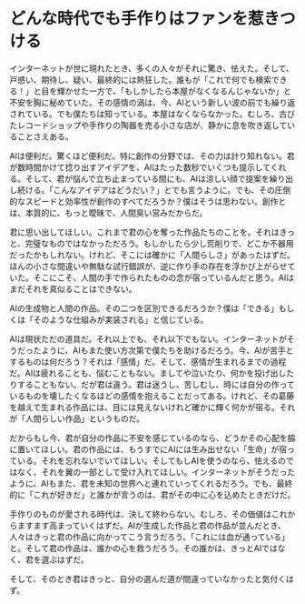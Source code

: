 # どんな時代でも手作りはファンを惹きつける

インターネットが世に現れたとき、多くの人々がそれに驚き、怯えた。そして、戸惑い、期待し、疑い、最終的には熱狂した。誰もが「これで何でも検索できる！」と目を輝かせた一方で、「もしかしたら本屋がなくなるんじゃないか」と不安を胸に秘めていた。その感情の渦は、今、AIという新しい波の前でも繰り返されている。でも僕たちは知っている。本屋はなくならなかった。むしろ、古びたレコードショップや手作りの陶器を売る小さな店が、静かに息を吹き返していることさえある。

AIは便利だ。驚くほど便利だ。特に創作の分野では、その力は計り知れない。君が数時間かけて捻り出すアイデアを、AIはたった数秒でいくつも提示してくれる。そして、君が悩んで立ち止まっている間にも、AIは涼しい顔で提案を繰り出し続ける。「こんなアイデアはどうだい？」とでも言うように。でも、その圧倒的なスピードと効率性が創作のすべてだろうか？僕はそうは思わない。創作とは、本質的に、もっと曖昧で、人間臭い営みだからだ。

君に思い出してほしい。これまで君の心を奪った作品たちのことを。それはきっと、完璧なものではなかっただろう。もしかしたら少し荒削りで、どこか不器用だったかもしれない。けれど、そこには確かに「人間らしさ」があったはずだ。ほんの小さな間違いや無駄な試行錯誤が、逆に作り手の存在を浮かび上がらせていた。そこにこそ、人間の手で作られたものの念が宿っているんだと思う。AIはまだそれを真似ることはできない。

AIの生成物と人間の作品。その二つを区別できるだろうか？僕は「できる」もしくは「そのような仕組みが実装される」と信じている。

AIは現状ただの道具だ。それ以上でも、それ以下でもない。インターネットがそうだったように、AIもまた使い方次第で僕たちを助けるだろう。今、AIが苦手とするものは何だろう？それは「感情」だ。そして、感情が生まれるまでの過程だ。AIは疲れることも、悩むこともない。ましてや泣いたり、何かを投げ出したりすることもない。だが君は違う。君は迷うし、苦しむし、時には自分の作っているものを壊したくなるほどの感情を抱えることだってある。けれど、その葛藤を越えて生まれる作品には、目には見えないけれど確かに輝く何かが宿る。それが「人間らしい作品」というものだ。

だからもし今、君が自分の作品に不安を感じているのなら、どうかその心配を脇に置いてほしい。君の作品には、もうすでにAIには生み出せない「生命」が宿っている。それを忘れないでいてほしい。そしてもしAIを使うのなら、怯えるのではなく、それを翼の一部として受け入れてほしい。インターネットがそうだったように、AIもまた、君を未知の世界へと連れていってくれるだろう。でも、最終的に「これが好きだ」と誰かが言うのは、君がその中に心を込めたときだけだ。

手作りのものが愛される時代は、決して終わらない。むしろ、その価値はこれからますます高まっていくはずだ。AIが生成した作品と君の作品が並んだとき、人々はきっと君の作品に向かってこう言うだろう。「これには血が通っている」と。そして君の作品は、誰かの心を救うだろう。その誰かは、きっとAIではなく、君を選ぶはずだ。

そして、そのとき君はきっと、自分の選んだ道が間違っていなかったと気付くはず。